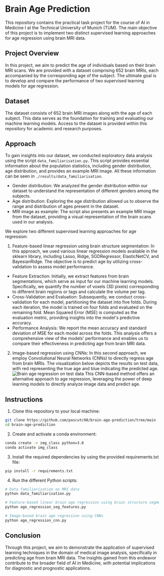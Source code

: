 # Brain Age Prediction

This repository contains the practical task project for the course of AI in Medicine I at the Technical University of Munich (TUM). The main objective of this project is to implement two distinct supervised learning approaches for age regression using brain MRI data.

## Project Overview

In this project, we aim to predict the age of individuals based on their brain MRI scans. We are provided with a dataset comprising 652 brain MRIs, each accompanied by the corresponding age of the subject. The ultimate goal is to develop and compare the performance of two supervised learning models for age regression.

## Dataset

The dataset consists of 652 brain MRI images along with the age of each subject. This data serves as the foundation for training and evaluating our machine learning models. Access to the dataset is provided within this repository for academic and research purposes. 

## Approach
To gain insights into our dataset, we conducted exploratory data analysis using the script `data_familiarisation.py`. This script provides essential information about the population statistics, including gender distribution, age distribution, and provides an example MRI image. All these information can be seen in `./results/data_familiarisation`.

- Gender distribution: We analyzed the gender distribution within our dataset to understand the representation of different genders among the subjects.
- Age distribution: Exploring the age distribution allowed us to observe the range and distribution of ages present in the dataset.
- MRI image as example: The script also presents an example MRI image from the dataset, providing a visual representation of the brain scans used in our analysis.

We explore two different supervised learning approaches for age regression:
1. Feature-based linear regression using brain structure segmentation: In this approach, we used various linear regression models available in the sklearn library, including Lasso, Ridge, SGDRegressor, ElasticNetCV, and BayesianRidge. The objective is to predict age by utilizing cross-validation to assess model performance. 
  - Feature Extraction: Initially, we extract features from brain segmentations, which serve as input for our machine learning models. Specifically, we quantify the number of voxels (3D pixels) corresponding to different brain regions or tags and calculate the volume per tag.
  - Cross-Validation and Evaluation: Subsequently, we conduct cross-validation for each model, partitioning the dataset into five folds. During each iteration, the model is trained on four folds and evaluated on the remaining fold. Mean Squared Error (MSE) is computed as the evaluation metric, providing insights into the model's predictive accuracy.
  - Performance Analysis: We report the mean accuracy and standard deviation of MSE for each model across the folds. This analysis offers a comprehensive view of the models' performance and enables us to compare their effectiveness in predicting age from brain MRI data.

2. Image-based regression using CNNs: In this second approach, we employ Convolutional Neural Networks (CNNs) to directly regress age from brain MRIs. The visualization below depicts the results on test data, with red representing the true age and blue indicating the predicted age.
![Brain age regression on test data](https://github.com/pascutc98/brain-age-prediction/blob/main/results/age_regression_cnn/plot_results.png)
This CNN-based method offers an alternative approach to age regression, leveraging the power of deep learning models to directly analyze image data and predict age.




## Instructions 

1. Clone this repository to your local machine:
```bash
git clone https://github.com/pascutc98/brain-age-prediction/tree/main
cd brain-age-prediction
```

2. Create and activate a conda environment:
```bash
conda create -n img_class python=3.8
conda activate img_class
```

3. Install the required dependencies by using the provided requirements.txt file:
```bash
pip install -r requirements.txt
```

4. Run the different Python scripts:
```bash
# Data familiarisation on MRI data
python data_familiarisation.py

# Feature-based linear brain age regression using brain structure segmentation
python age_regression_seg_features.py

# Image-based brain age regression using CNNs
python age_regression_cnn.py
```

## Conclusion

Through this project, we aim to demonstrate the application of supervised learning techniques in the domain of medical image analysis, specifically in predicting age from brain MRI data. The insights gained from this endeavor contribute to the broader field of AI in Medicine, with potential implications for diagnostic and prognostic applications.





